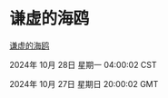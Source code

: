 # 谦虚的海鸥
[谦虚的海鸥](http://219.139.197.74:56308/qxdho/course/base/hotlink/index.php)

2024年 10月 28日 星期一 04:00:02 CST

2024年 10月 27日 星期日 20:00:02 GMT
